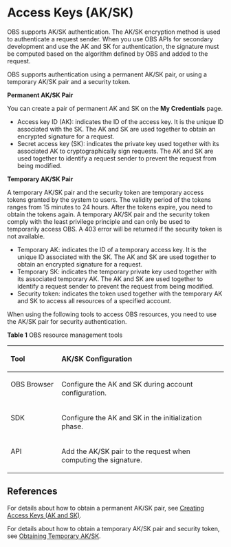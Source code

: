 # Access Keys \(AK/SK\)<a name="obs_03_0208"></a>

OBS supports AK/SK authentication. The AK/SK encryption method is used to authenticate a request sender. When you use OBS APIs for secondary development and use the AK and SK for authentication, the signature must be computed based on the algorithm defined by OBS and added to the request.

OBS supports authentication using a permanent AK/SK pair, or using a temporary AK/SK pair and a security token.

**Permanent AK/SK Pair**

You can create a pair of permanent AK and SK on the  **My Credentials**  page.

-   Access key ID \(AK\): indicates the ID of the access key. It is the unique ID associated with the SK. The AK and SK are used together to obtain an encrypted signature for a request.
-   Secret access key \(SK\): indicates the private key used together with its associated AK to cryptographically sign requests. The AK and SK are used together to identify a request sender to prevent the request from being modified.

**Temporary AK/SK Pair**

A temporary AK/SK pair and the security token are temporary access tokens granted by the system to users. The validity period of the tokens ranges from 15 minutes to 24 hours. After the tokens expire, you need to obtain the tokens again. A temporary AK/SK pair and the security token comply with the least privilege principle and can only be used to temporarily access OBS. A 403 error will be returned if the security token is not available.

-   Temporary AK: indicates the ID of a temporary access key. It is the unique ID associated with the SK. The AK and SK are used together to obtain an encrypted signature for a request.
-   Temporary SK: indicates the temporary private key used together with its associated temporary AK. The AK and SK are used together to identify a request sender to prevent the request from being modified.
-   Security token: indicates the token used together with the temporary AK and SK to access all resources of a specified account.

When using the following tools to access OBS resources, you need to use the AK/SK pair for security authentication.

**Table  1**  OBS resource management tools

<a name="table95276448493"></a>
<table><thead align="left"><tr id="row1527844104914"><th class="cellrowborder" valign="top" width="23.48%" id="mcps1.2.3.1.1"><p id="p352713445495"><a name="p352713445495"></a><a name="p352713445495"></a>Tool</p>
</th>
<th class="cellrowborder" valign="top" width="76.52%" id="mcps1.2.3.1.2"><p id="p1652794404910"><a name="p1652794404910"></a><a name="p1652794404910"></a>AK/SK Configuration</p>
</th>
</tr>
</thead>
<tbody><tr id="row752744464920"><td class="cellrowborder" valign="top" width="23.48%" headers="mcps1.2.3.1.1 "><p id="p752784416490"><a name="p752784416490"></a><a name="p752784416490"></a>OBS Browser</p>
</td>
<td class="cellrowborder" valign="top" width="76.52%" headers="mcps1.2.3.1.2 "><p id="p197185522277"><a name="p197185522277"></a><a name="p197185522277"></a>Configure the AK and SK during account configuration.</p>
</td>
</tr>
<tr id="row17528444194913"><td class="cellrowborder" valign="top" width="23.48%" headers="mcps1.2.3.1.1 "><p id="p1852824444918"><a name="p1852824444918"></a><a name="p1852824444918"></a>SDK</p>
</td>
<td class="cellrowborder" valign="top" width="76.52%" headers="mcps1.2.3.1.2 "><p id="p1728443644914"><a name="p1728443644914"></a><a name="p1728443644914"></a>Configure the AK and SK in the initialization phase.</p>
</td>
</tr>
<tr id="row1152810445492"><td class="cellrowborder" valign="top" width="23.48%" headers="mcps1.2.3.1.1 "><p id="p13528174418494"><a name="p13528174418494"></a><a name="p13528174418494"></a>API</p>
</td>
<td class="cellrowborder" valign="top" width="76.52%" headers="mcps1.2.3.1.2 "><p id="p20251647144417"><a name="p20251647144417"></a><a name="p20251647144417"></a>Add the AK/SK pair to the request when computing the signature.</p>
</td>
</tr>
</tbody>
</table>

## References<a name="section9138185144512"></a>

For details about how to obtain a permanent AK/SK pair, see  [Creating Access Keys \(AK and SK\)](creating-access-keys-(ak-and-sk).md).

For details about how to obtain a temporary AK/SK pair and security token, see  [Obtaining Temporary AK/SK](https://docs.otc.t-systems.com/en-us/api/iam/en-us_topic_0097949518.html).

